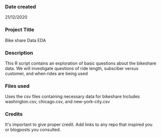 ### Date created
21/12/2020
### Project Title
Bike share Data EDA

### Description
This R script contains an exploration of basic questions about the bikeshare data.
We will investigate questions of ride length, subsciber versus customer, and when
rides are being used

### Files used
Uses the csv files containing necessary data for bikeshare
Includes washington.csv, chicago.csv, and new-york-city.csv

### Credits
It's important to give proper credit. Add links to any repo that inspired you or blogposts you consulted.

